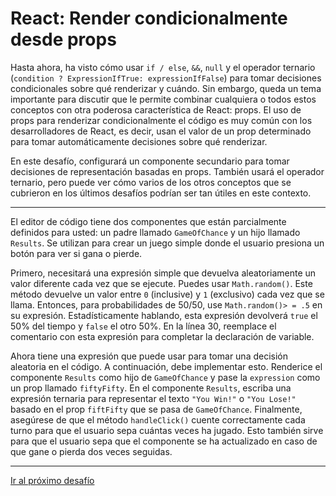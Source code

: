 # React: Render condicionalmente desde props

Hasta ahora, ha visto cómo usar `if / else`, `&&`, `null` y el operador ternario (`condition ? ExpressionIfTrue: expressionIfFalse`) para tomar decisiones condicionales sobre qué renderizar y cuándo. Sin embargo, queda un tema importante para discutir que le permite combinar cualquiera o todos estos conceptos con otra poderosa característica de React: props. El uso de props para renderizar condicionalmente el código es muy común con los desarrolladores de React, es decir, usan el valor de un prop determinado para tomar automáticamente decisiones sobre qué renderizar.

En este desafío, configurará un componente secundario para tomar decisiones de representación basadas en props. También usará el operador ternario, pero puede ver cómo varios de los otros conceptos que se cubrieron en los últimos desafíos podrían ser tan útiles en este contexto.

---

El editor de código tiene dos componentes que están parcialmente definidos para usted: un padre llamado `GameOfChance` y un hijo llamado `Results`. Se utilizan para crear un juego simple donde el usuario presiona un botón para ver si gana o pierde.

Primero, necesitará una expresión simple que devuelva aleatoriamente un valor diferente cada vez que se ejecute. Puedes usar `Math.random()`. Este método devuelve un valor entre `0` (inclusive) y `1` (exclusivo) cada vez que se llama. Entonces, para probabilidades de 50/50, use `Math.random()> = .5` en su expresión. Estadísticamente hablando, esta expresión devolverá `true` el 50% del tiempo y `false` el otro 50%. En la línea 30, reemplace el comentario con esta expresión para completar la declaración de variable.

Ahora tiene una expresión que puede usar para tomar una decisión aleatoria en el código. A continuación, debe implementar esto. Renderice el componente `Results` como hijo de `GameOfChance` y pase la `expression` como un prop llamado `fiftyFifty`. En el componente `Results`, escriba una expresión ternaria para representar el texto `"You Win!"` o `"You Lose!"` basado en el prop `fiftFifty` que se pasa de `GameOfChance`. Finalmente, asegúrese de que el método `handleClick()` cuente correctamente cada turno para que el usuario sepa cuántas veces ha jugado. Esto también sirve para que el usuario sepa que el componente se ha actualizado en caso de que gane o pierda dos veces seguidas.

---

[Ir al próximo desafío]()
